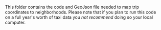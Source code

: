 This folder contains the code and GeoJson file needed to map trip coordinates to neighborhoods. Please note that if you plan to run this code on a full year's worth of taxi data you *not recommend* doing so your local computer. 
